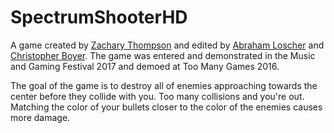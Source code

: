 # SpectrumShooterHD

A game created by [Zachary Thompson](https://github.com/zt7466) and edited by [Abraham Loscher](https://github.com/abeloscher) and [Christopher Boyer](https://github.com/ChrisoftheBoyerClan). The game was entered and demonstrated in the Music and Gaming Festival 2017 and demoed at Too Many Games 2016.

The goal of the game is to destroy all of enemies approaching towards the center before they collide with you. Too many collisions and you're out. Matching the color of your bullets closer to the color of the enemies causes more damage.
